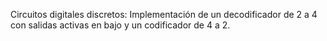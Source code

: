 Circuitos digitales discretos: Implementación de un decodificador de 2 a 4 con salidas activas en bajo y un codificador de 4 a 2.

